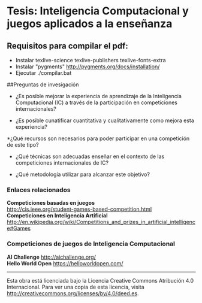 Tesis: Inteligencia Computacional y juegos aplicados a la enseñanza
======

## Requisitos para compilar el pdf:
- Instalar texlive-science texlive-publishers texlive-fonts-extra
- Instalar "pygments" http://pygments.org/docs/installation/
- Ejecutar ./compilar.bat

##Preguntas de invesigación

* ¿Es posible mejorar la experiencia de aprendizaje de la Inteligencia Computacional (IC) a través de la participación en competiciones internacionales?

* ¿Es posible cunatificar cuantitativa y cualitativamente como mejora esta experiencia?

*¿Qué recursos son necesarios para poder participar en una competición de este tipo?

* ¿Qué técnicas son adecuadas enseñar en el contexto de las competiciones internacionales de IC?

* ¿Qué metodología utilizar para alcanzar este objetivo?


<h3>Enlaces relacionados</h3>

<b>Competiciones basadas en juegos</b><br>
http://cis.ieee.org/student-games-based-competition.html<br>
<b>Competiciones en Inteligencia Artificial</b><br>
http://en.wikipedia.org/wiki/Competitions_and_prizes_in_artificial_intelligence#Games


<h3>Competiciones de juegos de Inteligencia Computacional</h3>

<b>AI Challenge</b> http://aichallenge.org/<br>
<b>Hello World Open</b> https://helloworldopen.com/<br>

<hr>


Esta obra está licenciada bajo la Licencia Creative Commons Atribución 4.0 Internacional. Para ver una copia de esta licencia, visita http://creativecommons.org/licenses/by/4.0/deed.es.
